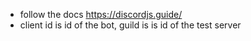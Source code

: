 - follow the docs https://discordjs.guide/
- client id is id of the bot, guild is is id of the test server 

